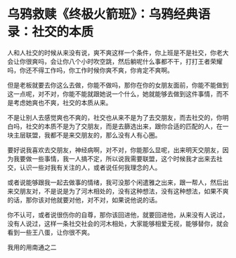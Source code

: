 # 乌鸦救赎《终极火箭班》：乌鸦经典语录：社交的本质

人和人社交的时候从来没有说，爽不爽这样一个条件，你上班是不是社交，你老大会让你很爽吗，会让你八个小时吹空跳，然后躺呢什么事都不干，打打王者荣耀吗，你还不得工作吗，你工作时候你爽不爽，你肯定不爽啊。

但是老板就要去你这么去做，你能不做吗，那你在你的女朋友面前，你能不能做到这一点呢，对不对，你能不能就跟她说一个什么，她就能够去做到这件事情，而不是考虑她爽也不爽，社交的本质从来。

不是让别人去感觉爽也不爽的，社交也从来不是为了去交朋友，而去社交的，你明白吗，社交的本质不是为了交朋友，而是去篩选出来，跟你合适的匹配的人，在一块主层联盟，我都不是来交朋友的，那么没有人有心圈。

要好说我喜欢去交朋友，神经病啊，对不对，你能那么显呢，出来明天交朋友，因为我要做一些事情，我一人搞不定，所以说我需要联盟，这个时候我才出来去社交，认识一些对我有关注的人，或者说任何我理念的人。

或者说能够跟我一起去做事的情绪，我可没那个闲遣雅之出来，跟一帮人，然后出来交朋友对，不是说是为了河木相处的，没有这种想法，没有这种想法，如果不爽的话，那你该对他就要对他，对不对，如果说他说的话。

你不认可，或者说很伤你的自尊，那你该回进他，就要回进他，从来没有人说过，没有人说过，这样一条社交社会的河木相处，大家能够相爱无视，能够替你，就会看到一些王八蛋，让你很不爽。

我用的用南通之二